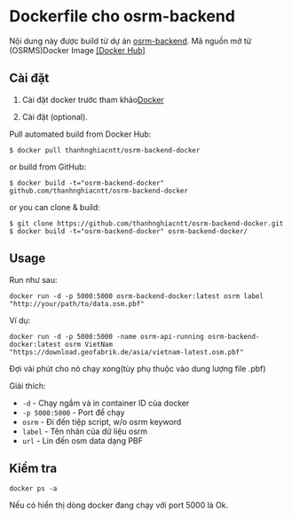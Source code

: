 # Dockerfile cho osrm-backend
Nội dung này được build từ dự án [osrm-backend](https://github.com/Project-OSRM/osrm-backend).
Mã nguồn mở từ (OSRMS)Docker Image [\[Docker Hub\]](https://hub.docker.com/r/thanhnghiacntt/osrm-backend-docker/)

## Cài đặt

1. Cài đặt docker trước tham khảo[Docker](https://www.docker.com/)

2. Cài đặt (optional).

  Pull automated build from Docker Hub:
  ```
  $ docker pull thanhnghiacntt/osrm-backend-docker
  ```
  or build from GitHub:
  ```
  $ docker build -t="osrm-backend-docker" github.com/thanhnghiacntt/osrm-backend-docker
  ```
  or you can clone & build:  
  ```
  $ git clone https://github.com/thanhnghiacntt/osrm-backend-docker.git  
  $ docker build -t="osrm-backend-docker" osrm-backend-docker/
  ```

## Usage
Run như sau:  
```
docker run -d -p 5000:5000 osrm-backend-docker:latest osrm label "http://your/path/to/data.osm.pbf"
```  

Ví dụ:
```
docker run -d -p 5000:5000 -name osrm-api-running osrm-backend-docker:latest osrm VietNam "https://download.geofabrik.de/asia/vietnam-latest.osm.pbf"
```  
Đợi vài phút cho nó chạy xong(tùy phụ thuộc vào dung lượng file .pbf)

Giải thích:  
- `-d` - Chạy ngầm và in container ID của docker 
- `-p 5000:5000` - Port để chạy
- `osrm` - Đi đến tiệp script, w/o osrm keyword
- `label` - Tên nhãn của dữ liệu osrm
- `url` - Lin đến osm data dạng PBF

## Kiểm tra
```
docker ps -a
```  

Nếu có hiển thị dòng docker đang chạy với port 5000 là Ok.
